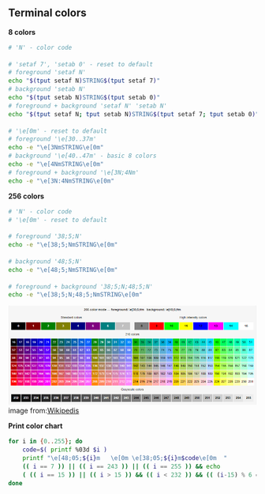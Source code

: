 Terminal colors
---

**8 colors**
```sh
# 'N' - color code

# 'setaf 7', 'setab 0' - reset to default
# foreground 'setaf N'
echo "$(tput setaf N)STRING$(tput setaf 7)"
# background 'setab N'
echo "$(tput setab N)STRING$(tput setab 0)"
# foreground + background 'setaf N' 'setab N'
echo "$(tput setaf N; tput setab N)STRING$(tput setaf 7; tput setab 0)"

# '\e[0m' - reset to default
# foreground '\e[30..37m'
echo -e "\e[3NmSTRING\e[0m"
# background '\e[40..47m' - basic 8 colors
echo -e "\e[4NmSTRING\e[0m"
# foreground + background '\e[3N;4Nm'
echo -e "\e[3N:4NmSTRING\e[0m"
``` 

**256 colors**
```sh
# 'N' - color code
# '\e[0m' - reset to default

# foreground '38;5;N'
echo -e "\e[38;5;NmSTRING\e[0m"

# background '48;5;N'
echo -e "\e[48;5;NmSTRING\e[0m"

# foreground + background '38;5;N;48;5;N'
echo -e "\e[38;5;N;48;5;NmSTRING\e[0m"
```
![color](https://github.com/rern/tips/blob/master/bash/color_chart.png)  
image from:[Wikipedis](https://en.wikipedia.org/wiki/ANSI_escape_code#Colors)

**Print color chart**
```sh
for i in {0..255}; do
	code=$( printf %03d $i )
	printf "\e[48;05;${i}m   \e[0m \e[38;05;${i}m$code\e[0m  "
	(( i == 7 )) || (( i == 243 )) || (( i == 255 )) && echo
	( (( i == 15 )) || (( i > 15 )) && (( i < 232 )) && (( (i-15) % 6 == 0 )) ) && echo
done
```
